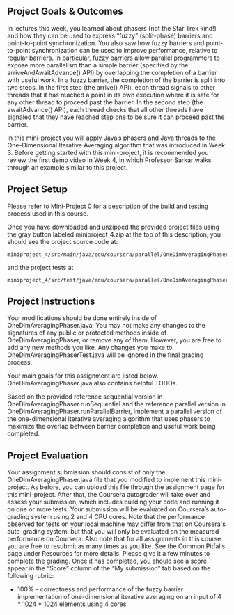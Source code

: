 ## Project Goals & Outcomes

In lectures this week, you learned about phasers (not the Star Trek kind!) and how they can be used to express “fuzzy” (split-phase) barriers and point-to-point synchronization. You also saw how fuzzy barriers and point-to-point synchronization can be used to improve performance, relative to regular barriers. In particular, fuzzy barriers allow parallel programmers to expose more parallelism than a simple barrier (specified by the arriveAndAwaitAdvance() API) by overlapping the completion of a barrier with useful work. In a fuzzy barrier, the completion of the barrier is split into two steps. In the first step (the arrive() API), each thread signals to other threads that it has reached a point in its own execution where it is safe for any other thread to proceed past the barrier. In the second step (the awaitAdvance() API), each thread checks that all other threads have signaled that they have reached step one to be sure it can proceed past the barrier.

In this mini-project you will apply Java’s phasers and Java threads to the One-Dimensional Iterative Averaging algorithm that was introduced in Week 3. Before getting started with this mini-project, it is recommended you review the first demo video in Week 4, in which Professor Sarkar walks through an example similar to this project.

## Project Setup

Please refer to Mini-Project 0 for a description of the build and testing process used in this course.

Once you have downloaded and unzipped the provided project files using the gray button labeled miniproject_4.zip at the top of this description, you should see the project source code at:
```
miniproject_4/src/main/java/edu/coursera/parallel/OneDimAveragingPhaser.java
```
and the project tests at
```
miniproject_4/src/test/java/edu/coursera/parallel/OneDimAveragingPhaser.java.
```
## Project Instructions

Your modifications should be done entirely inside of OneDimAveragingPhaser.java. You may not make any changes to the signatures of any public or protected methods inside of OneDimAveragingPhaser, or remove any of them. However, you are free to add any new methods you like. Any changes you make to OneDimAveragingPhaserTest.java will be ignored in the final grading process.

Your main goals for this assignment are listed below. OneDimAveragingPhaser.java also contains helpful TODOs.

Based on the provided reference sequential version in OneDimAveragingPhaser.runSequential and the reference parallel version in OneDimAveragingPhaser.runParallelBarrier, implement a parallel version of the one-dimensional iterative averaging algorithm that uses phasers to maximize the overlap between barrier completion and useful work being completed.


## Project Evaluation

Your assignment submission should consist of only the OneDimAveragingPhaser.java file that you modified to implement this mini-project. As before, you can upload this file through the assignment page for this mini-project. After that, the Coursera autograder will take over and assess your submission, which includes building your code and running it on one or more tests. Your submission will be evaluated on Coursera’s auto-grading system using 2 and 4 CPU cores. Note that the performance observed for tests on your local machine may differ from that on Coursera's auto-grading system, but that you will only be evaluated on the measured performance on Coursera. Also note that for all assignments in this course you are free to resubmit as many times as you like. See the Common Pitfalls page under Resources for more details. Please give it a few minutes to complete the grading. Once it has completed, you should see a score appear in the “Score” column of the “My submission” tab based on the following rubric:

- 100% – correctness and performance of the fuzzy barrier implementation of one-dimensional iterative averaging on an input of 4 * 1024 * 1024 elements using 4 cores
